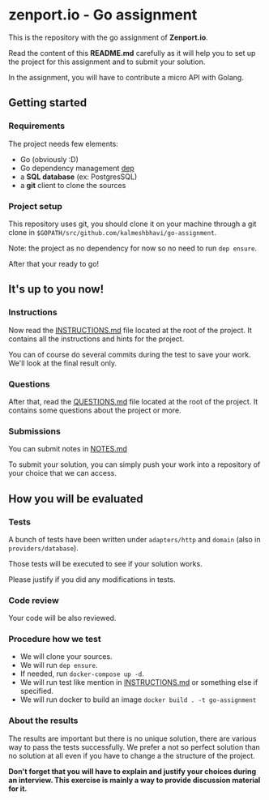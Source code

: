 # zenport.io - Go assignment

This is the repository with the go assignment of **Zenport.io**.

Read the content of this **README.md** carefully as it will help you to set up the project
for this assignment and to submit your solution.

In the assignment, you will have to contribute a micro API with Golang.

## Getting started

### Requirements

The project needs few elements:

 * Go (obviously :D)
 * Go dependency management [dep](https://golang.github.io/dep/)
 * a **SQL database** (ex: PostgresSQL)
 * a **git** client to clone the sources

### Project setup

This repository uses git, you should clone it on your machine through a git clone in `$GOPATH/src/github.com/kalmeshbhavi/go-assignment`.

Note: the project as no dependency for now so no need to run `dep ensure`.

After that your ready to go!

## It's up to you now!

### Instructions

Now read the [INSTRUCTIONS.md](./INSTRUCTIONS.md) file located at the root of the project. It contains all the instructions and hints for the project.

You can of course do several commits during the test to save your work. We'll look at the final result only.

### Questions

After that, read the [QUESTIONS.md](./QUESTIONS.md) file located at the root of the project. It contains some questions about the project or more.

### Submissions

You can submit notes in [NOTES.md](./NOTES.md)

To submit your solution, you can simply push your work into a repository of your choice that we can access.

## How you will be evaluated

### Tests

A bunch of tests have been written under `adapters/http` and `domain` (also in `providers/database`).

Those tests will be executed to see if your solution works.

Please justify if you did any modifications in tests.

### Code review

Your code will be also reviewed.

### Procedure how we test

 - We will clone your sources.
 - We will run `dep ensure`.
 - If needed, run `docker-compose up -d`.
 - We will run test like mention in [INSTRUCTIONS.md](./INSTRUCTIONS.md) or something else if specified.
 - We will run docker to build an image `docker build . -t go-assignment`

### About the results

The results are important but there is no unique solution, there are various way to pass the tests successfully. 
We prefer a not so perfect solution than no solution at all even if you have to change a the structure of the project.

**Don't forget that you will have to explain and justify your choices during an interview.
This exercise is mainly a way to provide discussion material for it.**
